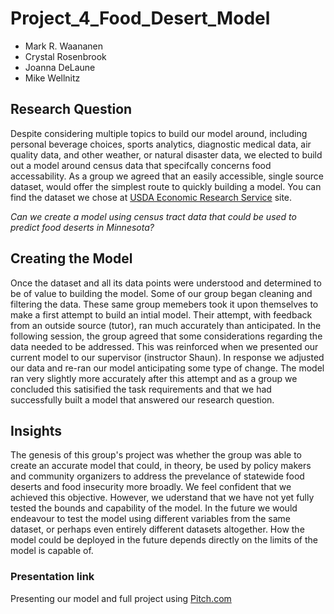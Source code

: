 # Project_4_Food_Desert_Model
+ Mark R. Waananen
+ Crystal Rosenbrook
+ Joanna DeLaune
+ Mike Wellnitz

## Research Question
Despite considering multiple topics to build our model around, including personal beverage choices, sports analytics, diagnostic medical data, air quality data, and other weather, or natural disaster data, we elected to build out a model around census data that specifcally concerns food accessability. As a group we agreed that an easily accessible, single source dataset, would offer the simplest route to quickly building a model. You can find the dataset we chose at [USDA Economic Research Service](https://www.ers.usda.gov/data-products/food-access-research-atlas/download-the-data/) site.

_Can we create a model using census tract data that could be used to predict food deserts in Minnesota?_

## Creating the Model
Once the dataset and all its data points were understood and determined to be of value to building the model. Some of our group began cleaning and filtering the data. These same group memebers took it upon themselves to make a first attempt to build an intial model. Their attempt, with feedback from an outside source (tutor), ran much accurately than anticipated. In the following session, the group agreed that some considerations regarding the data needed to be addressed. This was reinforced when we presented our current model to our supervisor (instructor Shaun). In response we adjusted our data and re-ran our model anticipating some type of change. The model ran very slightly more accurately after this attempt and as a group we concluded this satisified the task requirements and that we had successfully built a model that answered our research question.

## Insights
The genesis of this group's project was whether the group was able to create an accurate model that could, in theory, be used by policy makers and community organizers to address the prevelance of statewide food deserts and food insecurity more broadly. We feel confident that we achieved this objective. However, we uderstand that we have not yet fully tested the bounds and capability of the model. In the future we would endeavour to test the model using different variables from the same dataset, or perhaps even entirely different datasets altogether. How the model could be deployed in the future depends directly on the limits of the model is capable of. 

### Presentation link
Presenting our model and full project using [Pitch.com](https://app.pitch.com/app/presentation/ed10af03-1362-4a29-957b-d5733d6bf8e1/fc6269ec-781e-48f8-a2d0-75a37ff92843)
